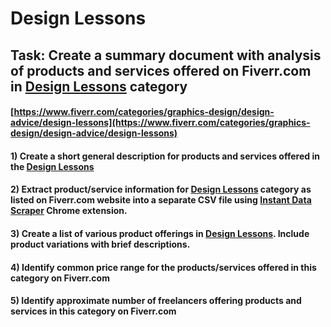 # Design Lessons
## Task: Create a summary document with analysis of products and services offered on Fiverr.com in [Design Lessons](https://www.fiverr.com/categories/graphics-design/design-advice/design-lessons) category
#### [https://www.fiverr.com/categories/graphics-design/design-advice/design-lessons](https://www.fiverr.com/categories/graphics-design/design-advice/design-lessons)
#### 1) Create a short general description for products and services offered in the [Design Lessons](https://www.fiverr.com/categories/graphics-design/design-advice/design-lessons)
#### 2) Extract product/service information for [Design Lessons](https://www.fiverr.com/categories/graphics-design/design-advice/design-lessons) category as listed on Fiverr.com website into a separate CSV file using [Instant Data Scraper](https://chrome.google.com/webstore/detail/instant-data-scraper/ofaokhiedipichpaobibbnahnkdoiiah) Chrome extension.
#### 3) Create a list of various product offerings in [Design Lessons](https://www.fiverr.com/categories/graphics-design/design-advice/design-lessons). Include product variations with brief descriptions.
#### 4) Identify common price range for the products/services offered in this category on Fiverr.com
#### 5) Identify approximate number of freelancers offering products and services in this category on Fiverr.com
